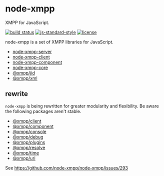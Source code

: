 # node-xmpp

XMPP for JavaScript.

[![build status](https://img.shields.io/travis/node-xmpp/node-xmpp/master.svg?maxAge=2592000&style=flat-square)](https://travis-ci.org/node-xmpp/node-xmpp/branches)
[![js-standard-style](https://img.shields.io/badge/code%20style-standard-brightgreen.svg?maxAge=2592000&style=flat-square)](http://standardjs.com/)
[![license](https://img.shields.io/github/license/node-xmpp/node-xmpp.svg?maxAge=2592000&style=flat-square)](https://raw.githubusercontent.com/node-xmpp/node-xmpp/master/LICENSE)

node-xmpp is a set of XMPP libraries for JavaScript.

- [node-xmpp-server](https://github.com/node-xmpp/node-xmpp/tree/master/packages/node-xmpp-server)
- [node-xmpp-client](https://github.com/node-xmpp/node-xmpp/tree/master/packages/node-xmpp-client)
- [node-xmpp-component](https://github.com/node-xmpp/node-xmpp/tree/master/packages/node-xmpp-component)
- [node-xmpp-core](https://github.com/node-xmpp/node-xmpp/tree/master/packages/node-xmpp-core)
- [@xmpp/jid](https://github.com/node-xmpp/node-xmpp/tree/master/packages/jid)
- [@xmpp/xml](https://github.com/node-xmpp/node-xmpp/tree/master/packages/xml)

## rewrite

`node-xmpp` is being rewritten for greater modularity and flexibility. Be aware the following packages aren't stable.

- [@xmpp/client](https://github.com/node-xmpp/node-xmpp/tree/master/packages/client)
- [@xmpp/component](https://github.com/node-xmpp/node-xmpp/tree/master/packages/component)
- [@xmpp/console](https://github.com/node-xmpp/node-xmpp/tree/master/packages/console)
- [@xmpp/debug](https://github.com/node-xmpp/node-xmpp/tree/master/packages/debug)
- [@xmpp/plugins](https://github.com/node-xmpp/node-xmpp/tree/master/packages/plugins)
- [@xmpp/resolve](https://github.com/node-xmpp/node-xmpp/tree/master/packages/resolve)
- [@xmpp/time](https://github.com/node-xmpp/node-xmpp/tree/master/packages/time)
- [@xmpp/uri](https://github.com/node-xmpp/node-xmpp/tree/master/packages/uri)

See https://github.com/node-xmpp/node-xmpp/issues/293
